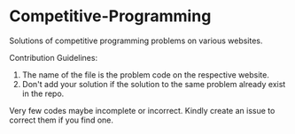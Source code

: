 # Competitive-Programming
Solutions of competitive programming problems on various websites. 

Contribution Guidelines:
1. The name of the file is the problem code on the respective website.
2. Don't add your solution if the solution to the same problem already exist in the repo.

Very few codes maybe incomplete or incorrect. Kindly create an issue to correct them if you find one. 

